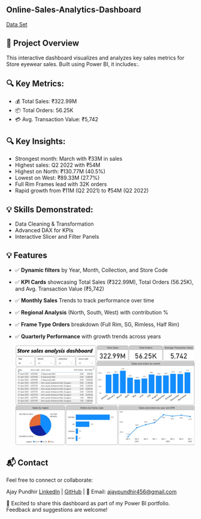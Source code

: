 ## Online-Sales-Analytics-Dashboard

[Data Set](https://github.com/Ajaypundhir456/Online-Sales-Analytics-Dashboard/blob/main/Power%20BI.xlsx)

## 🚀 Project Overview
This interactive dashboard visualizes and analyzes key sales metrics for Store eyewear sales. Built using Power BI, it includes:.

## 🔍 Key Metrics:

* 💰 Total Sales: ₹322.99M
* 📦 Total Orders: 56.25K
* 💳 Avg. Transaction Value: ₹5,742

## 🔍 Key Insights:

* Strongest month: March with ₹33M in sales
* Highest sales: Q2 2022 with ₹54M
* Highest on North: ₹130.77M (40.5%)
* Lowest on West: ₹89.33M (27.7%)
* Full Rim Frames lead with 32K orders
* Rapid growth from ₹11M (Q2 2021) to ₹54M (Q2 2022)

  
## 💡 Skills Demonstrated:

* Data Cleaning & Transformation
* Advanced DAX for KPIs
* Interactive Slicer and Filter Panels

## 💡 Features

* ✅ **Dynamic filters** by Year, Month, Collection, and Store Code
* ✅ **KPI Cards** showcasing Total Sales (₹322.99M), Total Orders (56.25K), and Avg. Transaction Value (₹5,742)
* ✅ **Monthly Sales** Trends to track performance over time
* ✅ **Regional Analysis** (North, South, West) with contribution %
* ✅ **Frame Type Orders** breakdown (Full Rim, SG, Rimless, Half Rim)
* ✅ **Quarterly Performance** with growth trends across years

  ![Store Sales analytics Dashboard](https://github.com/Ajaypundhir456/Store-Sales-Analysis-Dashboard/blob/main/Offline%20Sales.jpg)


## 📬 Contact
Feel free to connect or collaborate:

Ajay Pundhir
[LinkedIn](https://www.linkedin.com/in/ajay-pundhir-ab3a98193) | [GitHub](https://github.com/Ajaypundhir456) | 📧 Email: ajaypundhir456@gmail.com

📣 Excited to share this dashboard as part of my Power BI portfolio. Feedback and suggestions are welcome!
